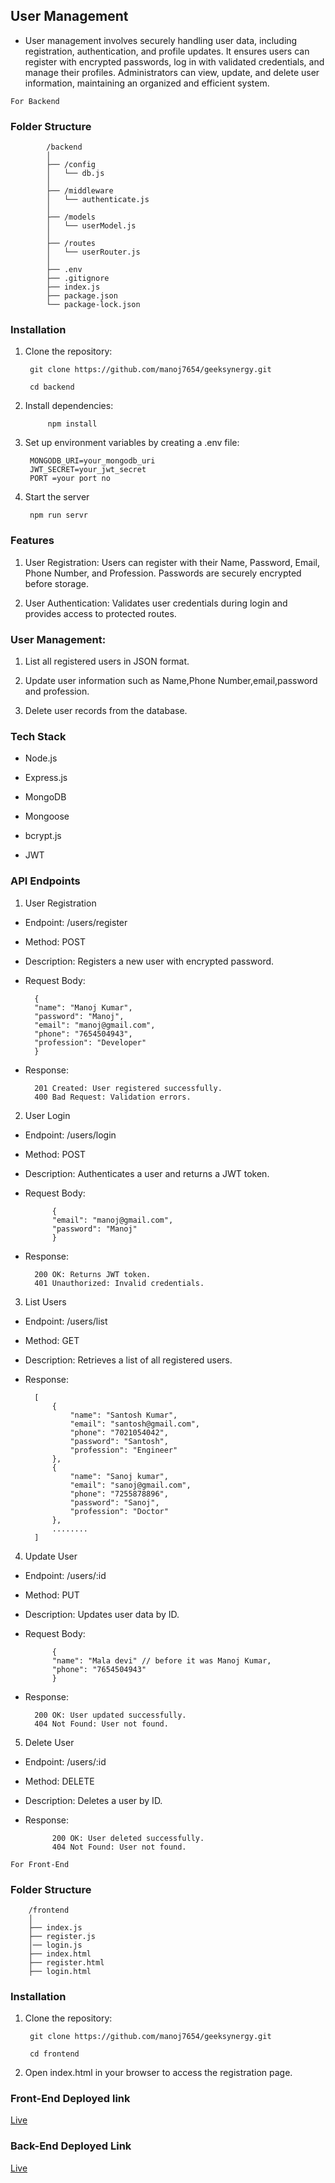 ## User Management

- User management involves securely handling user data, including registration, authentication, and profile updates. It ensures users can register with encrypted passwords, log in with validated credentials, and manage their profiles. Administrators can view, update, and delete user information, maintaining an organized and efficient system.

`For Backend`

### Folder Structure

            /backend
            │
            ├── /config            
            │   └── db.js           
            │
            ├── /middleware         
            │   └── authenticate.js 
            │
            ├── /models            
            │   └── userModel.js   
            │
            ├── /routes           
            │   └── userRouter.js  
            │
            ├── .env               
            ├── .gitignore         
            ├── index.js           
            ├── package.json        
            └── package-lock.json   


### Installation

1. Clone the repository:


        git clone https://github.com/manoj7654/geeksynergy.git

        cd backend

2. Install dependencies:

            npm install

3. Set up environment variables by creating a .env file:


        MONGODB_URI=your_mongodb_uri
        JWT_SECRET=your_jwt_secret
        PORT =your port no 

4. Start the server 

        npm run servr


### Features
1. User Registration: Users can register with their Name, Password, Email, Phone Number, and Profession. Passwords are securely encrypted before storage.

2. User Authentication: Validates user credentials during login and provides access to protected routes.

### User Management:

1. List all registered users in JSON format.

2. Update user information such as Name,Phone Number,email,password and profession.

3. Delete user records from the database.


### Tech Stack

- Node.js

- Express.js

- MongoDB

- Mongoose

- bcrypt.js

- JWT


### API Endpoints

1. User Registration

- Endpoint: /users/register

- Method: POST

- Description: Registers a new user with encrypted password.

- Request Body:

        {
        "name": "Manoj Kumar",
        "password": "Manoj",
        "email": "manoj@gmail.com",
        "phone": "7654504943",
        "profession": "Developer"
        }
- Response:

        201 Created: User registered successfully.
        400 Bad Request: Validation errors.
2. User Login

- Endpoint: /users/login

- Method: POST

- Description: Authenticates a user and returns a JWT token.

- Request Body:

            {
            "email": "manoj@gmail.com",
            "password": "Manoj"
            }
- Response:

        200 OK: Returns JWT token.
        401 Unauthorized: Invalid credentials.
3. List Users

- Endpoint: /users/list

- Method: GET

- Description: Retrieves a list of all registered users.

- Response:

        [
            {
                "name": "Santosh Kumar",
                "email": "santosh@gmail.com",
                "phone": "7021054042",
                "password": "Santosh",  
                "profession": "Engineer"
            },
            {
                "name": "Sanoj kumar",
                "email": "sanoj@gmail.com",
                "phone": "7255878896",
                "password": "Sanoj",  
                "profession": "Doctor"
            },
            ........
        ]

4. Update User

- Endpoint: /users/:id

- Method: PUT

- Description: Updates user data by ID.

- Request Body:

            {
            "name": "Mala devi" // before it was Manoj Kumar,
            "phone": "7654504943"
            }
- Response:

        200 OK: User updated successfully.
        404 Not Found: User not found.
5. Delete User

- Endpoint: /users/:id

- Method: DELETE

- Description: Deletes a user by ID.

- Response:

            200 OK: User deleted successfully.
            404 Not Found: User not found.


`For Front-End`

### Folder Structure

        /frontend
        │
        ├── index.js       
        ├── register.js    
        │── login.js       
        ├── index.html       
        ├── register.html     
        ├── login.html         
      

### Installation

1. Clone the repository:

        git clone https://github.com/manoj7654/geeksynergy.git

        cd frontend
2. Open index.html in your browser to access the registration page.


### Front-End Deployed link
[Live](https://dreamy-nasturtium-417619.netlify.app/)


### Back-End Deployed Link
[Live](https://geeksynergy-backend-y2x6.onrender.com/)